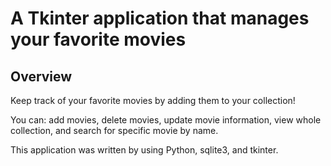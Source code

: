 <h1> A Tkinter application that manages your favorite movies</h1>
  
<h2>Overview</h2>
<p>Keep track of your favorite movies by adding them to your collection!</p> 
<p>You can: add movies, delete movies, update movie information, view whole collection, and search for specific movie by name.</p>

This application was written by using Python, sqlite3, and tkinter.  
  

  
